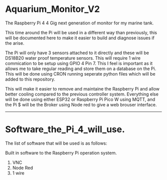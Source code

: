 # Aquarium_Monitor_V2
 The Raspberry Pi 4 4 Gig next generation of monitor for my marine tank.

 This time around the Pi will be used in a different way than previously, this will be documented here to make it easier to build and diagnose issues if the arise.

 The Pi will only have 3 sensors attached to it directly and these will be DS18B20 water proof temperature sensors. This will require 1 wire commication to be setup using GPIO 4 Pin 7.
 This I feel is important as it allows me to take regular reading and store them on a database on the Pi. This will be done using CRON running seperate python files which will be added to this repository.

 This will make it easier to remove and maintaine the Raspberry Pi and allow better cooling compared to the previous controller system. Everything else will be done using either ESP32 or Raspberry Pi Pico W using MQTT,
  and the Pi $ will be the Broker using Node red to give a web brouser interface.

 ------

 # Software_the_Pi_4_will_use.

 The list of software that will be used is as follows:

 Built in software to the Raspberry Pi operation system.

 1. VNC
 2. Node Red
 3. 1 wire 
